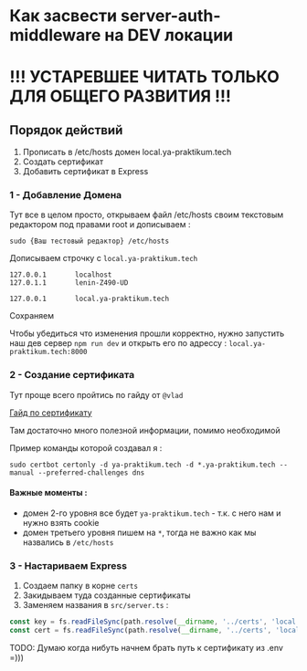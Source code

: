 # Как засвести server-auth-middleware на DEV локации

# !!! УСТАРЕВШЕЕ ЧИТАТЬ ТОЛЬКО ДЛЯ ОБЩЕГО РАЗВИТИЯ !!!

## Порядок действий
1. Прописать в /etc/hosts домен local.ya-praktikum.tech
2. Создать сертификат
3. Добавить сертификат в Express

### 1 - Добавление Домена

Тут все в целом просто, открываем файл /etc/hosts своим текстовым редактором под правами root и дописываем :

```text
sudo {Ваш тестовый редактор} /etc/hosts
```

Дописываем строчку с `local.ya-praktikum.tech` 

```text
127.0.0.1       localhost
127.0.1.1       lenin-Z490-UD

127.0.0.1       local.ya-praktikum.tech
```

Сохраняем

Чтобы убедиться что изменения прошли корректно, нужно запустить наш дев сервер `npm run dev` и открыть его по адрессу : `local.ya-praktikum.tech:8000`

### 2 - Создание сертификата

Тут проще всего пройтись по гайду от `@vlad`

[Гайд по сертификату](https://web.dev/how-to-use-local-https/)

Там достаточно много полезной информации, помимо необходимой

Пример команды которой создавал я :

`sudo certbot certonly -d ya-praktikum.tech -d *.ya-praktikum.tech --manual --preferred-challenges dns`

#### Важные моменты :
- домен 2-го уровня все будет `ya-praktikum.tech` - т.к. с него нам и нужно взять cookie
- домен третьего уровня пишем на `*`, тогда не важно как мы назвались в `/etc/hosts`

### 3 - Настариваем Express

1. Создаем папку в корне `certs`
2. Закидываем туда созданные сертификаты
3. Заменяем названия в `src/server.ts` :
```javascript
const key = fs.readFileSync(path.resolve(__dirname, '../certs', 'local.ya-praktikum.tech-key.pem'));
const cert = fs.readFileSync(path.resolve(__dirname, '../certs', 'local.ya-praktikum.tech.pem'));
```

TODO: Думаю когда нибуть начнем брать путь к сертификату из .env =)))
